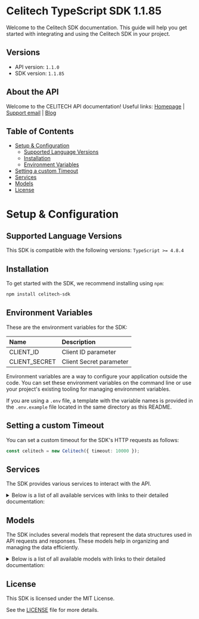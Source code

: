 # Celitech TypeScript SDK 1.1.85

Welcome to the Celitech SDK documentation. This guide will help you get started with integrating and using the Celitech SDK in your project.

## Versions

- API version: `1.1.0`
- SDK version: `1.1.85`

## About the API

Welcome to the CELITECH API documentation! Useful links: [Homepage](https://www.celitech.com) | [Support email](mailto:support@celitech.com) | [Blog](https://www.celitech.com/blog/)

## Table of Contents

- [Setup & Configuration](#setup--configuration)
  - [Supported Language Versions](#supported-language-versions)
  - [Installation](#installation)
  - [Environment Variables](#environment-variables)
- [Setting a custom Timeout](#setting-a-custom-timeout)
- [Services](#services)
- [Models](#models)
- [License](#license)

# Setup & Configuration

## Supported Language Versions

This SDK is compatible with the following versions: `TypeScript >= 4.8.4`

## Installation

To get started with the SDK, we recommend installing using `npm`:

```bash
npm install celitech-sdk
```

## Environment Variables

These are the environment variables for the SDK:

| Name          | Description             |
| :------------ | :---------------------- |
| CLIENT_ID     | Client ID parameter     |
| CLIENT_SECRET | Client Secret parameter |

Environment variables are a way to configure your application outside the code. You can set these environment variables on the command line or use your project's existing tooling for managing environment variables.

If you are using a `.env` file, a template with the variable names is provided in the `.env.example` file located in the same directory as this README.

## Setting a custom Timeout

You can set a custom timeout for the SDK's HTTP requests as follows:

```ts
const celitech = new Celitech({ timeout: 10000 });
```

## Services

The SDK provides various services to interact with the API.

<details> 
<summary>Below is a list of all available services with links to their detailed documentation:</summary>

| Name                                                                 |
| :------------------------------------------------------------------- |
| [DestinationsService](documentation/services/DestinationsService.md) |
| [PackagesService](documentation/services/PackagesService.md)         |
| [PurchasesService](documentation/services/PurchasesService.md)       |
| [ESimService](documentation/services/ESimService.md)                 |

</details>

## Models

The SDK includes several models that represent the data structures used in API requests and responses. These models help in organizing and managing the data efficiently.

<details> 
<summary>Below is a list of all available models with links to their detailed documentation:</summary>

| Name                                                                                         | Description |
| :------------------------------------------------------------------------------------------- | :---------- |
| [ListDestinationsOkResponse](documentation/models/ListDestinationsOkResponse.md)             |             |
| [ListPackagesOkResponse](documentation/models/ListPackagesOkResponse.md)                     |             |
| [ListPurchasesOkResponse](documentation/models/ListPurchasesOkResponse.md)                   |             |
| [CreatePurchaseRequest](documentation/models/CreatePurchaseRequest.md)                       |             |
| [CreatePurchaseOkResponse](documentation/models/CreatePurchaseOkResponse.md)                 |             |
| [TopUpEsimRequest](documentation/models/TopUpEsimRequest.md)                                 |             |
| [TopUpEsimOkResponse](documentation/models/TopUpEsimOkResponse.md)                           |             |
| [EditPurchaseRequest](documentation/models/EditPurchaseRequest.md)                           |             |
| [EditPurchaseOkResponse](documentation/models/EditPurchaseOkResponse.md)                     |             |
| [GetPurchaseConsumptionOkResponse](documentation/models/GetPurchaseConsumptionOkResponse.md) |             |
| [GetEsimOkResponse](documentation/models/GetEsimOkResponse.md)                               |             |
| [GetEsimDeviceOkResponse](documentation/models/GetEsimDeviceOkResponse.md)                   |             |
| [GetEsimHistoryOkResponse](documentation/models/GetEsimHistoryOkResponse.md)                 |             |
| [GetEsimMacOkResponse](documentation/models/GetEsimMacOkResponse.md)                         |             |
| [Destinations](documentation/models/Destinations.md)                                         |             |
| [Packages](documentation/models/Packages.md)                                                 |             |
| [Purchases](documentation/models/Purchases.md)                                               |             |
| [Package\_](documentation/models/Package_.md)                                                |             |
| [PurchasesEsim](documentation/models/PurchasesEsim.md)                                       |             |
| [CreatePurchaseOkResponsePurchase](documentation/models/CreatePurchaseOkResponsePurchase.md) |             |
| [CreatePurchaseOkResponseProfile](documentation/models/CreatePurchaseOkResponseProfile.md)   |             |
| [TopUpEsimOkResponsePurchase](documentation/models/TopUpEsimOkResponsePurchase.md)           |             |
| [TopUpEsimOkResponseProfile](documentation/models/TopUpEsimOkResponseProfile.md)             |             |
| [GetEsimOkResponseEsim](documentation/models/GetEsimOkResponseEsim.md)                       |             |
| [Device](documentation/models/Device.md)                                                     |             |
| [GetEsimHistoryOkResponseEsim](documentation/models/GetEsimHistoryOkResponseEsim.md)         |             |
| [History](documentation/models/History.md)                                                   |             |
| [GetEsimMacOkResponseEsim](documentation/models/GetEsimMacOkResponseEsim.md)                 |             |

</details>

## License

This SDK is licensed under the MIT License.

See the [LICENSE](LICENSE) file for more details.
